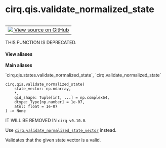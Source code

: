 <div itemscope itemtype="http://developers.google.com/ReferenceObject">
<meta itemprop="name" content="cirq.qis.validate_normalized_state" />
<meta itemprop="path" content="Stable" />
</div>

# cirq.qis.validate_normalized_state

<!-- Insert buttons and diff -->

<table class="tfo-notebook-buttons tfo-api" align="left">

<td>
  <a target="_blank" href="https://github.com/quantumlib/cirq/tree/master/cirq/qis/states.py">
    <img src="https://www.tensorflow.org/images/GitHub-Mark-32px.png" />
    View source on GitHub
  </a>
</td>
</table>



THIS FUNCTION IS DEPRECATED.

<section class="expandable">
  <h4 class="showalways">View aliases</h4>
  <p>
<b>Main aliases</b>
<p>`cirq.qis.states.validate_normalized_state`, `cirq.validate_normalized_state`</p>
</p>
</section>

<pre class="devsite-click-to-copy prettyprint lang-py tfo-signature-link">
<code>cirq.qis.validate_normalized_state(
    state_vector: np.ndarray,
    *,
    qid_shape: Tuple[int, ...] = np.complex64,
    dtype: Type[np.number] = 1e-07,
    atol: float = 1e-07
) -> None
</code></pre>



<!-- Placeholder for "Used in" -->

IT WILL BE REMOVED IN `cirq v0.10.0`.

Use <a href="../../cirq/qis/validate_normalized_state_vector.md"><code>cirq.validate_normalized_state_vector</code></a> instead.

Validates that the given state vector is a valid.
